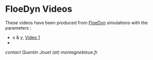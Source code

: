 # FloeDyn Videos

These videos have been produced from [FloeDyn](https://github.com/FloeDynHub/FloeDyn) simulations with the parameters :
  - x & y, [Video 1](https://ige-meom-opendap.univ-grenoble-alpes.fr/thredds/fileServer/meomopendap/extract/SASIP/floedyn/videos/out_wM3bx_r3_v20_c10.mp4)
  -  



*contact Quentin Jouet (at) montagnebleue.fr*
